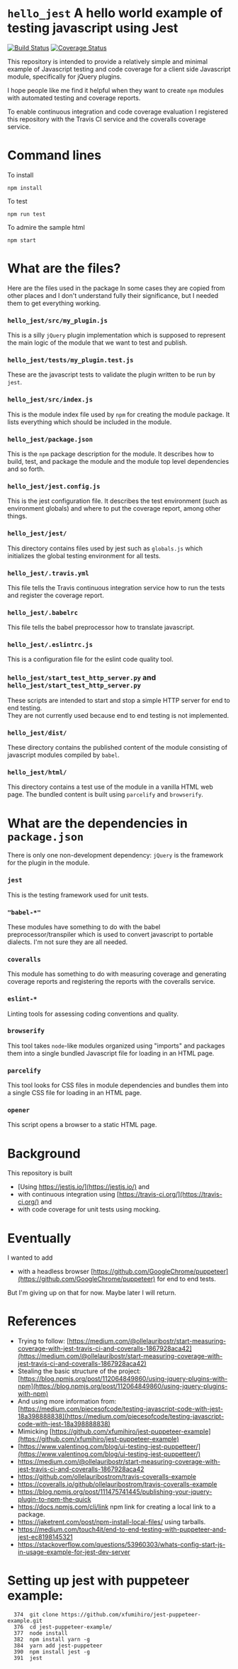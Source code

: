 
# `hello_jest` A hello world example of testing javascript using Jest


[![Build Status](https://travis-ci.org/AaronWatters/hello_jest.svg?branch=master)](https://travis-ci.org/AaronWatters/hello_jest)
[![Coverage Status](https://coveralls.io/repos/github/AaronWatters/hello_jest/badge.svg?branch=master)](https://coveralls.io/github/AaronWatters/hello_jest?branch=master)

This repository is intended to provide a relatively simple and minimal example of Javascript testing and code coverage
for a client side Javascript module, specifically for jQuery
plugins.

I hope people like me find it helpful when they want to create `npm` modules with
automated testing and coverage reports.

To enable continuous integration and code coverage evaluation I registered
this repository with the Travis CI service and the coveralls coverage
service.

# Command lines

To install

```
npm install
```

To test

```
npm run test
```

To admire the sample html

```
npm start
```

# What are the files?

Here are the files used in the package
In some cases they are copied from other places and I don't understand
fully their significance, but I needed them to get everything working.

### `hello_jest/src/my_plugin.js`

This is a silly `jQuery` plugin implementation which is supposed to represent
the main logic of the module that we want to test and publish.

### `hello_jest/tests/my_plugin.test.js`

These are the javascript tests to validate the plugin
written to be run by `jest`.

### `hello_jest/src/index.js`

This is the module index file used by `npm` for creating the module package.
It lists everything which should be included in the module.

### `hello_jest/package.json`

This is the `npm` package description for the module.   It describes how to build,
test, and package the module and the module top level dependencies and so forth.

### `hello_jest/jest.config.js`

This is the jest configuration file.  It describes the test environment (such
as environment globals) and where to put the coverage report, among other things.

### `hello_jest/jest/`

This directory contains files used by jest such as
`globals.js` which initializes the global testing
environment for all tests.

### `hello_jest/.travis.yml`

This file tells the Travis continuous integration service how to run the
tests and register the coverage report.

### `hello_jest/.babelrc`

This file tells the babel preprocessor how to translate javascript.

### `hello_jest/.eslintrc.js`

This is a configuration file for the eslint code
quality tool.

### `hello_jest/start_test_http_server.py` and `hello_jest/start_test_http_server.py`

These scripts are intended to start and stop a
simple HTTP server for end to end testing.  
They are not currently used because end to end testing
is not implemented.

### `hello_jest/dist/`

These directory contains the published content of the module
consisting of javascript modules compiled by `babel`.

### `hello_jest/html/`

This directory contains a test use of the module in a vanilla
HTML web page.  The bundled content is built using
`parcelify` and `browserify`.


# What are the dependencies in `package.json`

There is only one non-development dependency: `jQuery` is
the framework for the plugin in the module.

### `jest`

This is the testing framework used for unit tests.

### `"babel-*"`

These modules have something to do with the babel
preprocessor/transpiler which is used to convert javascript
to portable dialects.  I'm not sure they are all needed.

### `coveralls`

This module has something to do with measuring coverage
and generating coverage reports and registering the reports
with the coveralls service.

### `eslint-*`

Linting tools for assessing coding conventions and quality.

### `browserify`

This tool takes `node`-like modules organized using "imports"
and packages them into a single bundled Javascript file for loading
in an HTML page.

### `parcelify`

This tool looks for CSS files in module dependencies and bundles
them into a single CSS file for loading in an HTML page.

### `opener` 

This script opens a browser to a static HTML page.


# Background

This repository is built

- [Using https://jestjs.io/](https://jestjs.io/) and
- with continuous integration using [https://travis-ci.org/](https://travis-ci.org/) and
- with code coverage for unit tests using mocking.

# Eventually

I wanted to add

- with a headless browser [https://github.com/GoogleChrome/puppeteer](https://github.com/GoogleChrome/puppeteer) 
for end to end tests.

But I'm giving up on that for now.  Maybe later I will return.

# References

- Trying to follow: [https://medium.com/@ollelauribostr/start-measuring-coverage-with-jest-travis-ci-and-coveralls-1867928aca42](https://medium.com/@ollelauribostr/start-measuring-coverage-with-jest-travis-ci-and-coveralls-1867928aca42)
- Stealing the basic structure of the project: [https://blog.npmjs.org/post/112064849860/using-jquery-plugins-with-npm](https://blog.npmjs.org/post/112064849860/using-jquery-plugins-with-npm)
- And using more information from: [https://medium.com/piecesofcode/testing-javascript-code-with-jest-18a398888838](https://medium.com/piecesofcode/testing-javascript-code-with-jest-18a398888838)
- Mimicking [https://github.com/xfumihiro/jest-puppeteer-example](https://github.com/xfumihiro/jest-puppeteer-example)
- [https://www.valentinog.com/blog/ui-testing-jest-puppetteer/](https://www.valentinog.com/blog/ui-testing-jest-puppetteer/)
- https://medium.com/@ollelauribostr/start-measuring-coverage-with-jest-travis-ci-and-coveralls-1867928aca42
- https://github.com/ollelauribostrom/travis-coveralls-example
- https://coveralls.io/github/ollelauribostrom/travis-coveralls-example
- https://blog.npmjs.org/post/111475741445/publishing-your-jquery-plugin-to-npm-the-quick
- https://docs.npmjs.com/cli/link npm link for creating a local link to a package.
- https://jaketrent.com/post/npm-install-local-files/ using tarballs.
- https://medium.com/touch4it/end-to-end-testing-with-puppeteer-and-jest-ec8198145321
- https://stackoverflow.com/questions/53960303/whats-config-start-js-in-usage-example-for-jest-dev-server

# Setting up jest with puppeteer example:

```
  374  git clone https://github.com/xfumihiro/jest-puppeteer-example.git
  376  cd jest-puppeteer-example/
  377  node install
  382  npm install yarn -g
  384  yarn add jest-puppeteer
  390  npm install jest -g
  391  jest
```